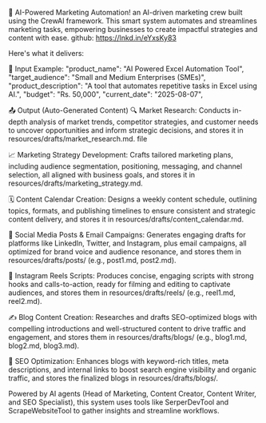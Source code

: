 🚀 AI-Powered Marketing Automation!
an AI-driven marketing crew built using the CrewAI framework. This smart system automates and streamlines marketing tasks, empowering businesses to create impactful strategies and content with ease. 
github: https://lnkd.in/eYxsKy83

Here's what it delivers:

🎯 Input Example:
 "product_name": "AI Powered Excel Automation Tool",
 "target_audience": "Small and Medium Enterprises (SMEs)",
 "product_description": "A tool that automates repetitive tasks in Excel using AI.",
 "budget": "Rs. 50,000",
 "current_date": "2025-08-07",


📤 Output (Auto-Generated Content)
🔍 Market Research:
 Conducts in-depth analysis of market trends, competitor strategies, and customer needs to uncover opportunities and inform strategic decisions, and stores it in resources/drafts/market_research.md. file
 
📈 Marketing Strategy Development:
 Crafts tailored marketing plans, including audience segmentation, positioning, messaging, and channel selection, all aligned with business goals, and stores it in resources/drafts/marketing_strategy.md.
 
🗓️ Content Calendar Creation:
 Designs a weekly content schedule, outlining topics, formats, and publishing timelines to ensure consistent and strategic content delivery, and stores it in resources/drafts/content_calendar.md.
 
📱 Social Media Posts & Email Campaigns:
 Generates engaging drafts for platforms like LinkedIn, Twitter, and Instagram, plus email campaigns, all optimized for brand voice and audience resonance, and stores them in resources/drafts/posts/ (e.g., post1.md, post2.md).

🎥 Instagram Reels Scripts:
 Produces concise, engaging scripts with strong hooks and calls-to-action, ready for filming and editing to captivate audiences, and stores them in resources/drafts/reels/ (e.g., reel1.md, reel2.md).

✍️ Blog Content Creation:
 Researches and drafts SEO-optimized blogs with compelling introductions and well-structured content to drive traffic and engagement, and stores them in resources/drafts/blogs/ (e.g., blog1.md, blog2.md, blog3.md).

🔎 SEO Optimization:
 Enhances blogs with keyword-rich titles, meta descriptions, and internal links to boost search engine visibility and organic traffic, and stores the finalized blogs in resources/drafts/blogs/.

Powered by AI agents (Head of Marketing, Content Creator, Content Writer, and SEO Specialist), this system uses tools like SerperDevTool and ScrapeWebsiteTool to gather insights and streamline workflows.

